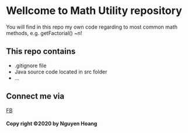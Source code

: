 # Wellcome to Math Utility repository
You will find in this repo my own code
regarding to most common math methods, e.g.
getFactorial() ~n!

## This repo contains 
* .gitignore file
* Java source code located in src folder
* ...

## Connect me via
[FB](https://facebook.com/nth777)

#### Copy right ©2020 by Nguyen Hoang